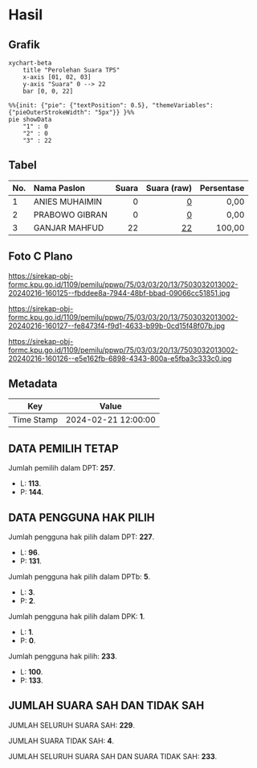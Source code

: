 # Hasil

## Grafik

```mermaid
xychart-beta
    title "Perolehan Suara TPS"
    x-axis [01, 02, 03]
    y-axis "Suara" 0 --> 22
    bar [0, 0, 22]
```

```mermaid
%%{init: {"pie": {"textPosition": 0.5}, "themeVariables": {"pieOuterStrokeWidth": "5px"}} }%%
pie showData
    "1" : 0
    "2" : 0
    "3" : 22
```

## Tabel

| No. | Nama Paslon    | Suara | Suara (raw) | Persentase |
|:--- |:-------------- | -----:| -----------:| ----------:|
| 1   | ANIES MUHAIMIN | 0     | [0][p-1]    | 0,00       |
| 2   | PRABOWO GIBRAN | 0     | [0][p-2]    | 0,00       |
| 3   | GANJAR MAHFUD  | 22    | [22][p-3]   | 100,00     |


[p-1]: https://github.com/gigit-pemilu/pemilu-2024-75-gorontalo/blob/main/pilpres/hitung-suara/sub/75-gorontalo/sub/03-bone-bolango/sub/03-suwawa/sub/2013-bube/sub/002-tps/sub/paslon-1.txt
[p-2]: https://github.com/gigit-pemilu/pemilu-2024-75-gorontalo/blob/main/pilpres/hitung-suara/sub/75-gorontalo/sub/03-bone-bolango/sub/03-suwawa/sub/2013-bube/sub/002-tps/sub/paslon-2.txt
[p-3]: https://github.com/gigit-pemilu/pemilu-2024-75-gorontalo/blob/main/pilpres/hitung-suara/sub/75-gorontalo/sub/03-bone-bolango/sub/03-suwawa/sub/2013-bube/sub/002-tps/sub/paslon-3.txt

## Foto C Plano

https://sirekap-obj-formc.kpu.go.id/1109/pemilu/ppwp/75/03/03/20/13/7503032013002-20240216-160125--fbddee8a-7944-48bf-bbad-09066cc51851.jpg

https://sirekap-obj-formc.kpu.go.id/1109/pemilu/ppwp/75/03/03/20/13/7503032013002-20240216-160127--fe8473f4-f9d1-4633-b99b-0cd15f48f07b.jpg

https://sirekap-obj-formc.kpu.go.id/1109/pemilu/ppwp/75/03/03/20/13/7503032013002-20240216-160126--e5e162fb-6898-4343-800a-e5fba3c333c0.jpg


## Metadata

| Key        | Value               |
| ---------- | ------------------- |
| Time Stamp | 2024-02-21 12:00:00 |


## DATA PEMILIH TETAP

Jumlah pemilih dalam DPT: **257**.
 * L: **113**.
 * P: **144**.

## DATA PENGGUNA HAK PILIH

Jumlah pengguna hak pilih dalam DPT: **227**.
 * L: **96**.
 * P: **131**.

Jumlah pengguna hak pilih dalam DPTb: **5**.
 * L: **3**.
 * P: **2**.

Jumlah pengguna hak pilih dalam DPK: **1**.
 * L: **1**.
 * P: **0**.

Jumlah pengguna hak pilih: **233**.
 * L: **100**.
 * P: **133**.

## JUMLAH SUARA SAH DAN TIDAK SAH

JUMLAH SELURUH SUARA SAH: **229**.

JUMLAH SUARA TIDAK SAH: **4**.

JUMLAH SELURUH SUARA SAH DAN SUARA TIDAK SAH: **233**.


